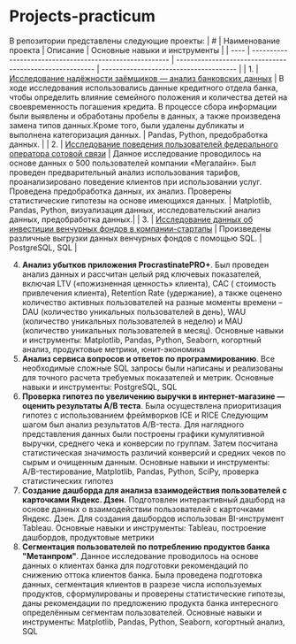 # Projects-practicum
В репозитории представлены следующие проекты:
 | #    | Наименование проекта                                    | Описание                                                     | Основные навыки и инструменты               |
 | ---- | ------------------------------------------------------- | ------------------------------------------------------- | -------------------------------------- |
 | 1.   | [Исследование надёжности заёмщиков — анализ банковских данных](https://github.com/gusevvladimirgutmaster/Projects-practicum/tree/main/Issledovanie%20nadejnosti%20zaemschikov) | В ходе исследования использовались данные кредитного отдела банка, чтобы определить влияние семейного положения и количества детей на своевременность погашения кредита. В процессе сбора информации были выявлены и обработаны пробелы в данных, а также произведена замена типов данных.Кроме того, были удалены дубликаты и выполнена категоризация данных. | Pandas, Python, предобработка данных.  |
| 2.   | [Исследование поведения пользователей федерального оператора сотовой связи](https://github.com/gusevvladimirgutmaster/Projects-practicum/tree/main/Issledovanie%20povedeniya%20polzovatelei%20federalnogo%20operatora%20sotovoi%20svyazi) | Данное исследование проводилось на основе данных о 500 пользователей компании «Мегалайн». Был проведен предварительный анализ использования тарифов, проанализировано поведение клиентов при использовании услуг. Проведена предобработка данных, их анализ. Проверены статистические гипотезы на основе имеющихся данных. | Matplotlib, Pandas, Python, визуализация данных, исследовательский анализ данных, предобработка данных.|
| 3.   | [Исследование данных об инвестиции венчурных фондов в компании-стартапы](https://github.com/gusevvladimirgutmaster/Projects-practicum/tree/main/Issledovanie%20dannykh%20ob%20investitsii%20venchurnykh%20fondov%20v%20kompanii-startapy) | Произведены различные выгрузки данных венчурных фондов с помощью SQL. | PostgreSQL, SQL |


 


4. **Анализ убытков приложения ProcrastinatePRO+**.
Был проведен анализ данных и рассчитан целый ряд ключевых показателей, включая LTV
(«пожизненная ценность» клиента), CAC ( стоимость привлечения клиента), Retention Rate
(удержание), а также оценено количество активных пользователей на разные моменты
времени – DAU (количество уникальных пользователей в день), WAU (количество уникальных
пользователей в неделю) и MAU (количество уникальных пользователей в месяц).
Основные навыки и инструменты: Matplotlib, Pandas, Python, Seaborn, когортный анализ,
продуктовые метрики, юнит-экономика
5. **Анализ сервиса вопросов и ответов по программированию**.
Все необходимые сложные SQL запросы были написаны и реализованы для точного расчета
требуемых показателей и метрик.
Основные навыки и инструменты:
PostgreSQL, SQL
6. **Проверка гипотез по увеличению выручки в интернет-магазине —
оценить результаты A/B теста**.
Была осуществлена приоритизация гипотез с использованием фреймворков ICE и RICE
Следующим шагом был анализ результатов A/B-теста. Для наглядного представления данных
были построены графики кумулятивной выручки, среднего чека и конверсии по группам.
Затем посчитана статистическая значимость различий конверсий и средних чеков по сырым и
очищенным данным.
Основные навыки и инструменты:
A/B-тестирование, Matplotlib, Pandas, Python, SciPy, проверка статистических гипотез
7. **Создание дашборда для анализа взаимодействия пользователей с карточками Яндекс. Дзен.**
Подготовлен интерактивный дашборд на основе данных о взаимодействии пользователей с
карточками Яндекс. Дзен. Для создания дашбордов использован BI-инструмент Tableau.
Основные навыки и инструменты:
Tableau, построение дашбордов, продуктовые метрики
8. **Сегментация пользователей по потреблению продуктов банка "Метанпром"**.
Данное исследование проводилось на основе данных о клиентах банка для подготовки
рекомендаций по снижению оттока клиентов банка.
Была проведена подготовка данных, сегментация клиентов в разрезе числа используемых
продуктов, сформулированы и проверены статистические гипотезы, даны рекомендации по
предложению продукта банка интересного определённым сегментам пользователей.
Основные навыки и инструменты: Matplotlib, Pandas, Python, Seaborn, когортный анализ, SQL
